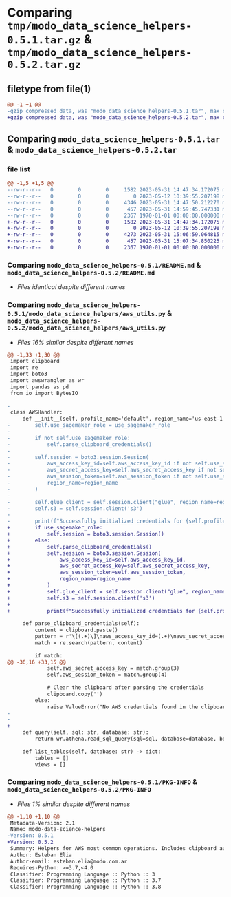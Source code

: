 # Comparing `tmp/modo_data_science_helpers-0.5.1.tar.gz` & `tmp/modo_data_science_helpers-0.5.2.tar.gz`

## filetype from file(1)

```diff
@@ -1 +1 @@
-gzip compressed data, was "modo_data_science_helpers-0.5.1.tar", max compression
+gzip compressed data, was "modo_data_science_helpers-0.5.2.tar", max compression
```

## Comparing `modo_data_science_helpers-0.5.1.tar` & `modo_data_science_helpers-0.5.2.tar`

### file list

```diff
@@ -1,5 +1,5 @@
--rw-r--r--   0        0        0     1582 2023-05-31 14:47:34.172075 modo_data_science_helpers-0.5.1/README.md
--rw-r--r--   0        0        0        0 2023-05-12 10:39:55.207198 modo_data_science_helpers-0.5.1/modo_data_science_helpers/__init__.py
--rw-r--r--   0        0        0     4346 2023-05-31 14:47:50.212270 modo_data_science_helpers-0.5.1/modo_data_science_helpers/aws_utils.py
--rw-r--r--   0        0        0      457 2023-05-31 14:59:45.747331 modo_data_science_helpers-0.5.1/pyproject.toml
--rw-r--r--   0        0        0     2367 1970-01-01 00:00:00.000000 modo_data_science_helpers-0.5.1/PKG-INFO
+-rw-r--r--   0        0        0     1582 2023-05-31 14:47:34.172075 modo_data_science_helpers-0.5.2/README.md
+-rw-r--r--   0        0        0        0 2023-05-12 10:39:55.207198 modo_data_science_helpers-0.5.2/modo_data_science_helpers/__init__.py
+-rw-r--r--   0        0        0     4273 2023-05-31 15:06:59.064815 modo_data_science_helpers-0.5.2/modo_data_science_helpers/aws_utils.py
+-rw-r--r--   0        0        0      457 2023-05-31 15:07:34.850225 modo_data_science_helpers-0.5.2/pyproject.toml
+-rw-r--r--   0        0        0     2367 1970-01-01 00:00:00.000000 modo_data_science_helpers-0.5.2/PKG-INFO
```

### Comparing `modo_data_science_helpers-0.5.1/README.md` & `modo_data_science_helpers-0.5.2/README.md`

 * *Files identical despite different names*

### Comparing `modo_data_science_helpers-0.5.1/modo_data_science_helpers/aws_utils.py` & `modo_data_science_helpers-0.5.2/modo_data_science_helpers/aws_utils.py`

 * *Files 16% similar despite different names*

```diff
@@ -1,33 +1,30 @@
 import clipboard
 import re
 import boto3
 import awswrangler as wr
 import pandas as pd
 from io import BytesIO
 
-
 class AWSHandler:
     def __init__(self, profile_name='default', region_name='us-east-1', use_sagemaker_role=False):
-        self.use_sagemaker_role = use_sagemaker_role
-        
-        if not self.use_sagemaker_role:
-            self.parse_clipboard_credentials()
-        
-        self.session = boto3.session.Session(
-            aws_access_key_id=self.aws_access_key_id if not self.use_sagemaker_role else None,
-            aws_secret_access_key=self.aws_secret_access_key if not self.use_sagemaker_role else None,
-            aws_session_token=self.aws_session_token if not self.use_sagemaker_role else None,
-            region_name=region_name
-        )       
-        
-        self.glue_client = self.session.client("glue", region_name=region_name)        
-        self.s3 = self.session.client('s3')
-        
-        print(f"Successfully initialized credentials for {self.profile_name.split('_')[1]}")
+        if use_sagemaker_role:
+            self.session = boto3.session.Session()
+        else:
+            self.parse_clipboard_credentials()            
+            self.session = boto3.session.Session(
+                aws_access_key_id=self.aws_access_key_id,
+                aws_secret_access_key=self.aws_secret_access_key,
+                aws_session_token=self.aws_session_token,
+                region_name=region_name
+            )                   
+            self.glue_client = self.session.client("glue", region_name=region_name)        
+            self.s3 = self.session.client('s3')
+            
+            print(f"Successfully initialized credentials for {self.profile_name.split('_')[1]}")
         
     def parse_clipboard_credentials(self):
         content = clipboard.paste()
         pattern = r'\[(.+)\]\naws_access_key_id=(.+)\naws_secret_access_key=(.+)\naws_session_token=(.+)'
         match = re.search(pattern, content)
 
         if match:
@@ -36,16 +33,15 @@
             self.aws_secret_access_key = match.group(3)
             self.aws_session_token = match.group(4)
 
             # Clear the clipboard after parsing the credentials
             clipboard.copy('')
         else:
             raise ValueError("No AWS credentials found in the clipboard.")
-
-
+            
     def query(self, sql: str, database: str):
         return wr.athena.read_sql_query(sql=sql, database=database, boto3_session=self.session)
 
     def list_tables(self, database: str) -> dict:
         tables = []
         views = []
```

### Comparing `modo_data_science_helpers-0.5.1/PKG-INFO` & `modo_data_science_helpers-0.5.2/PKG-INFO`

 * *Files 1% similar despite different names*

```diff
@@ -1,10 +1,10 @@
 Metadata-Version: 2.1
 Name: modo-data-science-helpers
-Version: 0.5.1
+Version: 0.5.2
 Summary: Helpers for AWS most common operations. Includes clipboard auth
 Author: Esteban Elia
 Author-email: esteban.elia@modo.com.ar
 Requires-Python: >=3.7,<4.0
 Classifier: Programming Language :: Python :: 3
 Classifier: Programming Language :: Python :: 3.7
 Classifier: Programming Language :: Python :: 3.8
```

